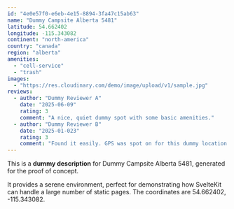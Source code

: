 ```yaml
---
id: "4e0e57f0-e6eb-4e15-8894-3fa47c15ab63"
name: "Dummy Campsite Alberta 5481"
latitude: 54.662402
longitude: -115.343082
continent: "north-america"
country: "canada"
region: "alberta"
amenities:
  - "cell-service"
  - "trash"
images:
  - "https://res.cloudinary.com/demo/image/upload/v1/sample.jpg"
reviews:
  - author: "Dummy Reviewer A"
    date: "2025-06-09"
    rating: 3
    comment: "A nice, quiet dummy spot with some basic amenities."
  - author: "Dummy Reviewer B"
    date: "2025-01-023"
    rating: 3
    comment: "Found it easily. GPS was spot on for this dummy location."
---
```


This is a **dummy description** for Dummy Campsite Alberta 5481, generated for the proof of concept.

It provides a serene environment, perfect for demonstrating how SvelteKit can handle a large number of static pages. The coordinates are 54.662402, -115.343082.
